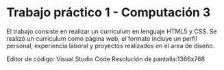 # Trabajo práctico 1 - Computación 3

El trabajo consiste en realizar un curriculum en lenguaje HTML5 y CSS. Se realizó un curriculum como página web, el formato incluye un perfil personal, experiencia laboral y proyectos realizados en el area de diseño.


Editor de código: Visual Studio Code 
Resolución de pantalla:1366x768

